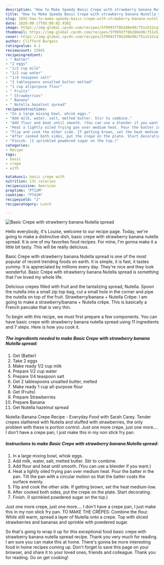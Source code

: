 ```yaml
---
description: "How to Make Speedy Basic Crepe with strawberry banana Nutella spread"
title: "How to Make Speedy Basic Crepe with strawberry banana Nutella spread"
slug: 1692-how-to-make-speedy-basic-crepe-with-strawberry-banana-nutella-spread
date: 2020-08-17T05:09:02.930Z
image: https://img-global.cpcdn.com/recipes/5f9993ff8b280e90/751x532cq70/basic-crepe-with-strawberry-banana-nutella-spread-recipe-main-photo.jpg
thumbnail: https://img-global.cpcdn.com/recipes/5f9993ff8b280e90/751x532cq70/basic-crepe-with-strawberry-banana-nutella-spread-recipe-main-photo.jpg
cover: https://img-global.cpcdn.com/recipes/5f9993ff8b280e90/751x532cq70/basic-crepe-with-strawberry-banana-nutella-spread-recipe-main-photo.jpg
author: Clifford Burgess
ratingvalue: 4.1
reviewcount: 15041
recipeingredient:
- " Batter"
- "2 eggs"
- "1/2 cup milk"
- "1/2 cup water"
- "1/4 teaspoon salt"
- "2 tablespoons unsalted butter melted"
- "1 cup allpurpose flour"
- " Fruits"
- " Strawberries"
- " Banana"
- " Nutella hazelnut spread"
recipeinstructions:
- "In a large mixing bowl, whisk eggs."
- "Add milk, water, salt, melted butter. Stir to combine."
- "Add flour and beat until smooth. (You can use a blender if you want.)"
- "Heat a lightly oiled frying pan over medium heat. Pour the batter in the pan. Tilt the pan with a circular motion so that the batter coats the surface evenly."
- "Flip and cook the other side. If getting brown, set the heat medium-low."
- "After cooked both sides, put the crepe on the plate. Start decorating."
- "Finish. (I sprinkled powdered sugar on the top.)"
categories:
- Recipe
tags:
- basic
- crepe
- with

katakunci: basic crepe with 
nutrition: 131 calories
recipecuisine: American
preptime: "PT12M"
cooktime: "PT42M"
recipeyield: "2"
recipecategory: Lunch

---
```



![Basic Crepe with strawberry banana Nutella spread](https://img-global.cpcdn.com/recipes/5f9993ff8b280e90/751x532cq70/basic-crepe-with-strawberry-banana-nutella-spread-recipe-main-photo.jpg)

Hello everybody, it's Louise, welcome to our recipe page. Today, we're going to make a distinctive dish, basic crepe with strawberry banana nutella spread. It is one of my favorites food recipes. For mine, I'm gonna make it a little bit tasty. This will be really delicious.

Basic Crepe with strawberry banana Nutella spread is one of the most popular of recent trending foods on earth. It is simple, it is fast, it tastes yummy. It is appreciated by millions every day. They're nice and they look wonderful. Basic Crepe with strawberry banana Nutella spread is something that I've loved my whole life.

Delicious crepes filled with fruit and the tantalizing spread, Nutella. Spoon the nutella into a small zip top bag, cut a small hole in the corner and pipe the nutella on top of the fruit. Strawberry/banana + Nutella Crêpe: I am going to make a strawberry/banana + Nutella crêpe. This is basically a French pancake that is very thin.


To begin with this recipe, we must first prepare a few components. You can have basic crepe with strawberry banana nutella spread using 11 ingredients and 7 steps. Here is how you cook it.

<!--inarticleads1-->

##### The ingredients needed to make Basic Crepe with strawberry banana Nutella spread:

1. Get  (Batter)
1. Take 2 eggs
1. Make ready 1/2 cup milk
1. Prepare 1/2 cup water
1. Prepare 1/4 teaspoon salt
1. Get 2 tablespoons unsalted butter, melted
1. Make ready 1 cup all-purpose flour
1. Get  (Fruits)
1. Prepare  Strawberries
1. Prepare  Banana
1. Get  Nutella hazelnut spread


Nutella-Banana Crepe Recipe - Everyday Food with Sarah Carey. Tender crepes slathered with Nutella and stuffed with strawberries, the only problem with these is portion control. Just one more crepe, just one more…. I don&#39;t have a crepe pan, I just make this in my non stick fry pan. 

<!--inarticleads2-->

##### Instructions to make Basic Crepe with strawberry banana Nutella spread:

1. In a large mixing bowl, whisk eggs.
1. Add milk, water, salt, melted butter. Stir to combine.
1. Add flour and beat until smooth. (You can use a blender if you want.)
1. Heat a lightly oiled frying pan over medium heat. Pour the batter in the pan. Tilt the pan with a circular motion so that the batter coats the surface evenly.
1. Flip and cook the other side. If getting brown, set the heat medium-low.
1. After cooked both sides, put the crepe on the plate. Start decorating.
1. Finish. (I sprinkled powdered sugar on the top.)


Just one more crepe, just one more…. I don&#39;t have a crepe pan, I just make this in my non stick fry pan. TO MAKE THE CRÊPES: Combine the flour. While still warm, spread a layer of Nutella onto a crepe. Top with sliced strawberries and bananas and sprinkle with powdered sugar. 

So that's going to wrap it up for this exceptional food basic crepe with strawberry banana nutella spread recipe. Thank you very much for reading. I am sure you can make this at home. There's gonna be more interesting food in home recipes coming up. Don't forget to save this page on your browser, and share it to your loved ones, friends and colleague. Thank you for reading. Go on get cooking!
